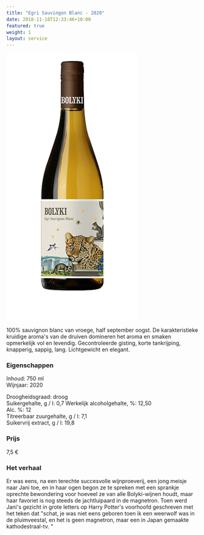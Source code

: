 ```yaml
---
title: "Egri Sauvingon Blanc - 2020"
date: 2018-11-18T12:33:46+10:00
featured: true
weight: 1
layout: service
---
```

![Bolyki10](/images/bolyki11.png)

100% sauvignon blanc van vroege, half september oogst. De karakteristieke kruidige aroma's van de druiven domineren het aroma en smaken opmerkelijk vol en levendig. Gecontroleerde gisting, korte tankrijping, knapperig, sappig, lang. Lichtgewicht en elegant.

### Eigenschappen  

Inhoud: 750 ml  
Wijnjaar: 2020  

Droogheidsgraad: droog  
Suikergehalte, g / l: 0,7
Werkelijk alcoholgehalte, %: 12,50  
Alc. %: 12  
Titreerbaar zuurgehalte, g / l: 7,1  
Suikervrij extract, g / l: 19,8

### Prijs

7,5 €

### Het verhaal

Er was eens, na een terechte succesvolle wijnproeverij, een jong meisje naar Jani toe, en in haar ogen begon ze te spreken met een sprankje oprechte bewondering voor hoeveel ze van alle Bolyki-wijnen houdt, maar haar favoriet is nog steeds de jachtluipaard in de magnetron. Toen werd Jani's gezicht in grote letters op Harry Potter's voorhoofd geschreven met het teken dat "schat, je was niet eens geboren toen ik een weerwolf was in de pluimveestal, en het is geen magnetron, maar een in Japan gemaakte kathodestraal-tv. "
